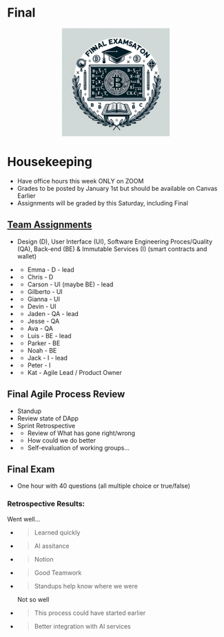 # Final

<div align="center">
  <img src="./Bitcoin_final.png" width="250" height="250" />
</div>

# Housekeeping

- Have office hours this week ONLY on ZOOM
- Grades to be posted by January 1st but should be available on Canvas Earlier
- Assignments will be graded by this Saturday, including Final

## [Team Assignments](../Dating-DApp/data_ideation.excalidraw)

- Design (D), User Interface (UI), Software Engineering Proces/Quality (QA), Back-end (BE) & Immutable Services (I) (smart contracts and wallet) 
- * Emma - D - lead
- * Chris - D

- * Carson - UI (maybe BE) - lead
- * Gilberto - UI
- * Gianna - UI
- * Devin - UI

- * Jaden - QA - lead
- * Jesse - QA
- * Ava - QA

- * Luis - BE - lead
- * Parker - BE
- * Noah - BE

- * Jack - I - lead
- * Peter - I

- * Kat - Agile Lead / Product Owner

## Final Agile Process Review

- Standup
- Review state of DApp
- Sprint Retrospective
- * Review of What has gone right/wrong
- * How could we do better
- * Self-evaluation of working groups...

## Final Exam

- One hour with 40 questions (all multiple choice or true/false)

### Retrospective Results:

  Went well…

- > Learned quickly
- > AI assitance
- > Notion
- > Good Teamwork
- > Standups help know where we were

  Not so well

- > This process could have started earlier
- > Better integration with AI services
